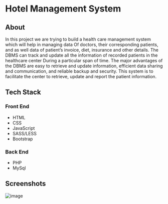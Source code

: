 # Hotel Management System

## About
  In this project we are trying to build a health care management system which will help in managing data
Of doctors, their corresponding patients, and as well data of patient’s invoice, diet, insurance and other details. The DBMS can track and update all the information of recorded patients in the healthcare center
During a particular span of time. The major advantages of the DBMS are easy to retrieve and update information, efficient data sharing and communication, and reliable backup and security. This system is to facilitate the center to retrieve, update and report the patient information. 

## Tech Stack

### **Front End**
- HTML
- CSS
- JavaScript
- SASS/LESS
- Bootstrap

### **Back End**
- PHP
- MySql

## **Screenshots**

![image](https://user-images.githubusercontent.com/26626161/43714287-1ad56c80-999a-11e8-9070-ba65644a22a8.png)
